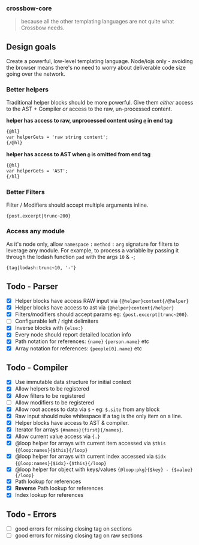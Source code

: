 ### crossbow-core

> because all the other templating languages are not quite what Crossbow needs. 

## Design goals

Create a powerful, low-level templating language. Node/iojs only - avoiding the browser means 
there's no need to worry about deliverable code size going over the network.

### Better helpers

Traditional helper blocks should be more powerful. Give them *either* access to the AST + Compiler
*or* access to the raw, un-processed content. 
 
**helper has access to raw, unprocessed content using `@` in end tag**
```html
{@hl}
var helperGets = 'raw string content';
{/@hl}
```

**helper has access to AST when `@` is omitted from end tag**
```html
{@hl}
var helperGets = 'AST';
{/hl}
```

### Better Filters

Filter / Modifiers should accept multiple arguments inline.
 
```
{post.excerpt|trunc~200}
```

### Access any module

As it's node only, allow `namespace` `:` `method` `:` `arg` signature for filters to leverage
any module. For example, to process a variable by passing it through the lodash 
function `pad` with the args `10` & `-`;
  
```
{tag|lodash:trunc~10, '-'}
```

## Todo - Parser

- [x] Helper blocks have access RAW input via `{@helper}content{/@helper}`
- [x] Helper blocks have access to ast via `{@helper}content{/helper}`
- [x] Filters/modifiers should accept params eg: `{post.excerpt|trunc~200}`.
- [ ] Configurable left / right delimiters
- [x] Inverse blocks with `{else:}`
- [x] Every node should report detailed location info
- [x] Path notation for references: `{name}` `{person.name}` etc
- [x] Array notation for references: `{people[0].name}` etc

## Todo - Compiler

- [x] Use immutable data structure for initial context 
- [x] Allow helpers to be registered 
- [x] Allow filters to be registered 
- [ ] Allow modifiers to be registered 
- [x] Allow root access to data via `$` - eg: `$.site` from any block
- [x] Raw input should nuke whitespace if a tag is the only item on a line. 
- [x] Helper blocks have access to AST & compiler.
- [x] Iterator for arrays `{#names}{first}{/names}`.
- [x] Allow current value access via `{.}`
- [x] @loop helper for arrays with current item accessed via `$this` `{@loop:names}{$this}{/loop}`
- [x] @loop helper for arrays with current index accessed via `$idx` `{@loop:names}{$idx}-{$this}{/loop}`
- [x] @loop helper for object with keys/values `{@loop:pkg}{$key} - {$value}{/loop}`
- [x] Path lookup for references
- [x] **Reverse** Path lookup for references
- [x] Index lookup for references

## Todo - Errors 

- [ ] good errors for missing closing tag on sections
- [ ] good errors for missing closing tag on raw sections
